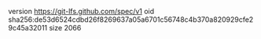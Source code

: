 version https://git-lfs.github.com/spec/v1
oid sha256:de53d6524cdbd26f8269637a05a6701c56748c4b370a820929cfe29c45a32011
size 2066
